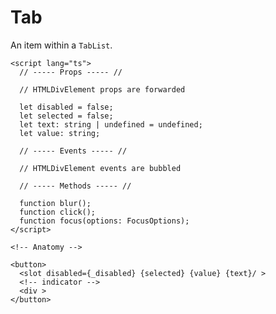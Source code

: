 <script>
    import Playground from './TabPlayground.svelte';
</script>

# Tab

An item within a `TabList`.

<Playground />

```svelte
<script lang="ts">
  // ----- Props ----- //

  // HTMLDivElement props are forwarded

  let disabled = false;
  let selected = false;
  let text: string | undefined = undefined;
  let value: string;

  // ----- Events ----- //

  // HTMLDivElement events are bubbled

  // ----- Methods ----- //

  function blur();
  function click();
  function focus(options: FocusOptions);
</script>

<!-- Anatomy -->

<button>
  <slot disabled={_disabled} {selected} {value} {text}/ >
  <!-- indicator -->
  <div >
</button>
```
